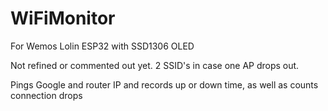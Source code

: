 # WiFiMonitor
For Wemos Lolin ESP32 with SSD1306 OLED

Not refined or commented out yet. 2 SSID's in case one AP drops out.

Pings Google and router IP and records up or down time, as well as counts connection drops
